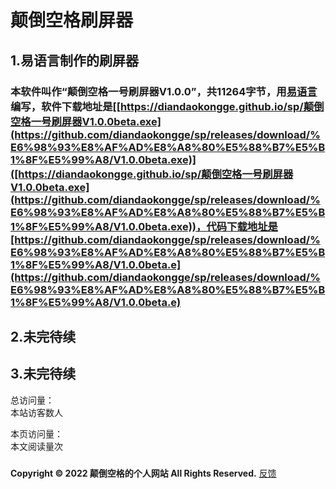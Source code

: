 # 颠倒空格刷屏器
## 1.易语言制作的刷屏器
### 本软件叫作“颠倒空格一号刷屏器V1.0.0”，共11264字节，用[易语言](http://www.dywt.com.cn/)编写，软件下载地址是[[https://diandaokongge.github.io/sp/颠倒空格一号刷屏器V1.0.0beta.exe](https://github.com/diandaokongge/sp/releases/download/%E6%98%93%E8%AF%AD%E8%A8%80%E5%88%B7%E5%B1%8F%E5%99%A8/V1.0.0beta.exe)]([https://diandaokongge.github.io/sp/颠倒空格一号刷屏器V1.0.0beta.exe](https://github.com/diandaokongge/sp/releases/download/%E6%98%93%E8%AF%AD%E8%A8%80%E5%88%B7%E5%B1%8F%E5%99%A8/V1.0.0beta.exe))，代码下载地址是[https://github.com/diandaokongge/sp/releases/download/%E6%98%93%E8%AF%AD%E8%A8%80%E5%88%B7%E5%B1%8F%E5%99%A8/V1.0.0beta.e](https://github.com/diandaokongge/sp/releases/download/%E6%98%93%E8%AF%AD%E8%A8%80%E5%88%B7%E5%B1%8F%E5%99%A8/V1.0.0beta.e)
## 2.未完待续
## 3.未完待续

<script type="text/javascript" src="busuanzi.js"></script>    
<script async src="//busuanzi.ibruce.info/busuanzi/2.3/busuanzi.pure.mini.js">
</script>  

总访问量：  
<span id="busuanzi_container_site_uv">
  本站访客数<span id="busuanzi_value_site_uv"></span>人
</span>

本页访问量：  
<span id="busuanzi_container_page_pv">
  本文阅读量<span id="busuanzi_value_page_pv"></span>次
</span>

### <span id="runtime_span"></span><script type="text/javascript">function show_runtime(){window.setTimeout("show_runtime()",1000);X=new Date("11/27/2021 21:04:00");Y=new Date();T=(Y.getTime()-X.getTime());M=24*60*60*1000;a=T/M;A=Math.floor(a);b=(a-A)*24;B=Math.floor(b);c=(b-B)*60;C=Math.floor((b-B)*60);D=Math.floor((c-C)*60);runtime_span.innerHTML="本站已运行: "+A+"天"+B+"小时"+C+"分"+D+"秒"}show_runtime();</script> 
**Copyright © 2022 颠倒空格的个人网站 All Rights Reserved.**   [反馈](https://diandaokongge.github.io/fdbk)
